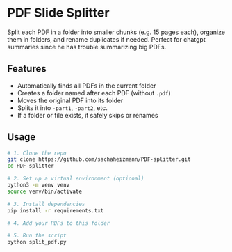 # PDF Slide Splitter

Split each PDF in a folder into smaller chunks (e.g. 15 pages each), organize them in folders, and rename duplicates if needed. Perfect for chatgpt summaries since he has trouble summarizing big PDFs.

## Features

- Automatically finds all PDFs in the current folder
- Creates a folder named after each PDF (without `.pdf`)
- Moves the original PDF into its folder
- Splits it into `-part1`, `-part2`, etc.
- If a folder or file exists, it safely skips or renames

## Usage

```bash
# 1. Clone the repo
git clone https://github.com/sachaheizmann/PDF-splitter.git
cd PDF-splitter

# 2. Set up a virtual environment (optional)
python3 -m venv venv
source venv/bin/activate

# 3. Install dependencies
pip install -r requirements.txt
```

```bash
# 4. Add your PDFs to this folder
```
```bash
# 5. Run the script
python split_pdf.py

```


